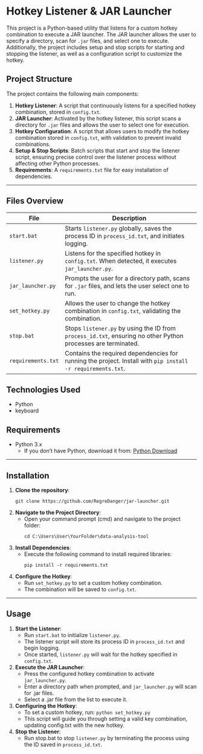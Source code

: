 # Hotkey Listener & JAR Launcher

This project is a Python-based utility that listens for a custom hotkey combination to execute a JAR launcher. The JAR launcher allows the user to specify a directory, scan for `.jar` files, and select one to execute. Additionally, the project includes setup and stop scripts for starting and stopping the listener, as well as a configuration script to customize the hotkey.

## Project Structure

The project contains the following main components:

1. **Hotkey Listener**: A script that continuously listens for a specified hotkey combination, stored in `config.txt`.
2. **JAR Launcher**: Activated by the hotkey listener, this script scans a directory for `.jar` files and allows the user to select one for execution.
3. **Hotkey Configuration**: A script that allows users to modify the hotkey combination stored in `config.txt`, with validation to prevent invalid combinations.
4. **Setup & Stop Scripts**: Batch scripts that start and stop the listener script, ensuring precise control over the listener process without affecting other Python processes.
5. **Requirements**: A `requirements.txt` file for easy installation of dependencies.

---

## Files Overview

| File                  | Description                                                                                  |
|-----------------------|----------------------------------------------------------------------------------------------|
| `start.bat`           | Starts `listener.py` globally, saves the process ID in `process_id.txt`, and initiates logging. |
| `listener.py`         | Listens for the specified hotkey in `config.txt`. When detected, it executes `jar_launcher.py`.|
| `jar_launcher.py`     | Prompts the user for a directory path, scans for `.jar` files, and lets the user select one to run. |
| `set_hotkey.py`       | Allows the user to change the hotkey combination in `config.txt`, validating the combination. |
| `stop.bat`            | Stops `listener.py` by using the ID from `process_id.txt`, ensuring no other Python processes are terminated. |
| `requirements.txt`    | Contains the required dependencies for running the project. Install with `pip install -r requirements.txt`. |

## Technologies Used
- Python
- keyboard

## Requirements
- Python 3.x
  - If you don’t have Python, download it from: [Python Download](https://www.python.org/downloads/)

---

## Installation

1. **Clone the repository**:
   ```
   git clone https://github.com/RegreDanger/jar-launcher.git
2. **Navigate to the Project Directory**:
   - Open your command prompt (cmd) and navigate to the project folder:
     ```
     cd C:\Users\User\YourFolder\data-analysis-tool
     ```
3. **Install Dependencies**:
   - Execute the following command to install required libraries:
     ```
     pip install -r requirements.txt
     ```
3. **Configure the Hotkey**:
   - Run `set_hotkey.py` to set a custom hotkey combination.
   - The combination will be saved to `config.txt`.

----

## Usage
1. **Start the Listener**:
   - Run `start.bat` to initialize `listener.py`.
   - The listener script will store its process ID in `process_id.txt` and begin logging.
   - Once started, `listener.py` will wait for the hotkey specified in `config.txt`.
2. **Execute the JAR Launcher**:
   - Press the configured hotkey combination to activate `jar_launcher.py`.
   - Enter a directory path when prompted, and `jar_launcher.py` will scan for .jar files.
   - Select a .jar file from the list to execute it.
3. **Configuring the Hotkey**:
   - To set a custom hotkey, run:
     `python set_hotkey.py`
   - This script will guide you through setting a valid key combination, updating config.txt with the new hotkey.
3. **Stop the Listener**:
   - Run stop.bat to stop `listener.py` by terminating the process using the ID saved in `process_id.txt`.
